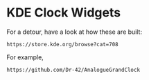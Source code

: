 KDE Clock Widgets
=================

For a detour, have a look at how these are built:

	https://store.kde.org/browse?cat=708

For example,

	https://github.com/Dr-42/AnalogueGrandClock